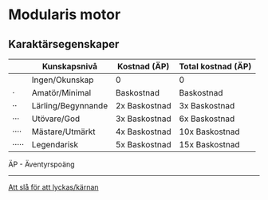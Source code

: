 Modularis motor
===============
Karaktärsegenskaper
-------------------

|	| Kunskapsnivå	| Kostnad (ÄP)	| Total kostnad (ÄP)
|------|--------------------|--------------------|-------------------
| 	| Ingen/Okunskap	| 0			| 0
|·	| Amatör/Minimal	| Baskostnad		| Baskostnad
|··	| Lärling/Begynnande	| 2x Baskostnad	| 3x Baskostnad
|···	| Utövare/God		| 3x Baskostnad	| 6x Baskostnad
|····	| Mästare/Utmärkt	| 4x Baskostnad	| 10x Baskostnad
|·····	| Legendarisk		| 5x Baskostnad	| 15x Baskostnad
ÄP - Äventyrspoäng

---

[Att slå för att lyckas/kärnan](Att_sla_for_att_lyckas)